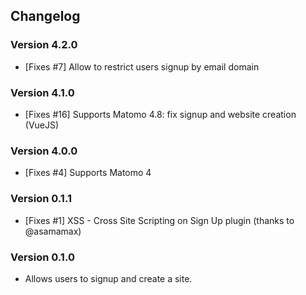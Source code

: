 ## Changelog

### Version 4.2.0

- [Fixes #7] Allow to restrict users signup by email domain

### Version 4.1.0

- [Fixes #16] Supports Matomo 4.8: fix signup and website creation (VueJS)

### Version 4.0.0

- [Fixes #4] Supports Matomo 4

### Version 0.1.1

- [Fixes #1] XSS - Cross Site Scripting on Sign Up plugin (thanks to @asamamax)

### Version 0.1.0

- Allows users to signup and create a site.
